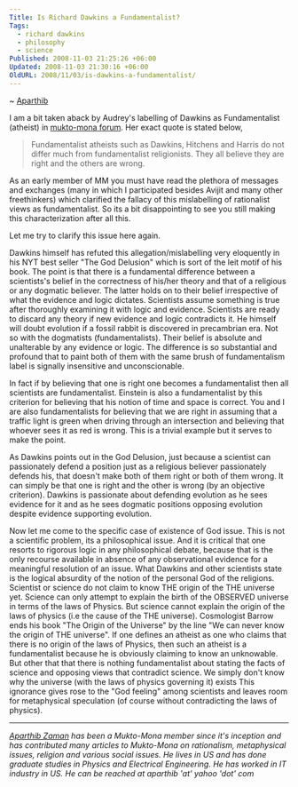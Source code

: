 ```yaml
---
Title: Is Richard Dawkins a Fundamentalist?
Tags:
  - richard dawkins
  - philosophy
  - science
Published: 2008-11-03 21:25:26 +06:00
Updated: 2008-11-03 21:30:16 +06:00
OldURL: 2008/11/03/is-dawkins-a-fundamentalist/
---
```


~ [Aparthib](https://gold.mukto-mona.com/Articles/aparthib/index.html)  
  
I am a bit taken aback by Audrey's labelling of Dawkins as Fundamentalist (atheist) in [mukto-mona forum](http://groups.yahoo.com/group/mukto-mona/message/50476). Her exact quote is stated below,

> Fundamentalist atheists such as Dawkins, Hitchens and Harris do not differ much from fundamentalist religionists. They all believe they are right and the others are wrong.

As an early member of MM you must have read the plethora of messages and exchanges (many in which I participated besides Avijit and many other freethinkers) which clarified the fallacy of this mislabelling of rationalist views as fundamentalist. So its a bit disappointing to see you still making this characterization after all this.

Let me try to clarify this issue here again.

Dawkins himself has refuted this allegation/mislabelling very eloquently in his NYT best seller "The God Delusion" which is sort of the leit motif of his book. The point is that there is a fundamental difference between a scientists's belief in the correctness of his/her theory and that of a religious or any dogmatic believer. The latter holds on to their belief irrespective of what the evidence and logic dictates. Scientists assume something is true after thoroughly examining it with logic and evidence. Scientists are ready to discard any theory if new evidence and logic contradicts it. He himself will doubt evolution if a fossil rabbit is discovered in precambrian era. Not so with the dogmatists (fundamentalists). Their belief is absolute and unalterable by any evidence or logic. The difference is so substantial and profound that to paint both of them with the same brush of fundamentalism label is signally insensitive and unconscionable.

In fact if by believing that one is right one becomes a fundamentalist then all scientists are fundamentalist. Einstein is also a fundamentalist by this criterion for believing that his notion of time and space is correct. You and I are also fundamentalists for believing that we are right in assuming that a traffic light is green when driving through an intersection and believing that whoever sees it as red is wrong. This is a trivial example but it serves to make the point.

As Dawkins points out in the God Delusion, just because a scientist can passionately defend a position just as a religious believer passionately defends his, that doesn't make both of them right or both of them wrong. It can simply be that one is right and the other is wrong (by an objective criterion). Dawkins is passionate about defending evolution as he sees evidence for it and as he sees dogmatic positions opposing evolution despite evidence supporting evolution.

Now let me come to the specific case of existence of God issue. This is not a scientific problem, its a philosophical issue. And it is critical that one resorts to rigorous logic in any philosophical debate, because that is the only recourse available in absence of any observational evidence for a meaningful resolution of an issue. What Dawkins and other scientists state is the logical absurdity of the notion of the personal God of the religions. Scientist or science do not claim to know THE origin of the THE universe yet. Science can only attempt to explain the birth of the OBSERVED universe in terms of the laws of Physics. But science cannot explain the origin of the laws of physics (i.e the cause of the THE universe). Cosmologist Barrow ends his book "The Origin of the Universe" by the line "We can never know the origin of THE universe". If one defines an atheist as one who claims that there is no origin of the laws of Physics, then such an atheist is a fundamentalist because he is obviously claiming to know an unknowable. But other that that there is nothing fundamentalist about stating the facts of science and opposing views that contradict science. We simply don't know why the universe (with the laws of physics governing it) exists This ignorance gives rose to the "God feeling" among scientists and leaves room for metaphysical speculation (of course without contradicting the laws of physics).

----
_[Aparthib Zaman](https://gold.mukto-mona.com/Articles/aparthib/index.html) has been a Mukto-Mona member since it's inception and has contributed many articles to Mukto-Mona on rationalism, metaphysical issues, religion and various social issues. He lives in US and has done graduate studies in Physics and Electrical Engineering. He has worked in IT industry in US. He can be reached at aparthib 'at' yahoo 'dot' com_